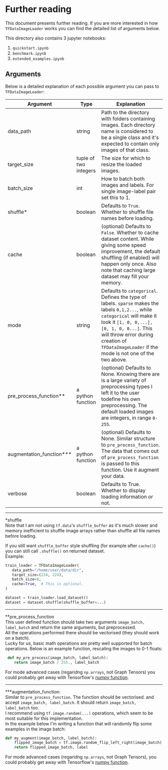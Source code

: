 # Further reading
This document presents further reading. If you are more interested in how
 `TFDataImageLoader` works you can find the detailed list of arguments below.  
 
This directory also contains 3 jupyter notebooks:
1. `quickstart.ipynb`
2. `benchmark.ipynb`
3. `extended_examples.ipynb`


## Arguments
Below is a detailed explanation of each possible argument you can pass to
 `TFDataImageLoader`:

|Argument | Type | Explanation|
---|---|---
|data_path| string|Path to the directory with folders containing images. Each directory name is considered to be a single class and it's expected to contain only images of that class.|
|target_size| tuple of two integers|The size for which to resize the loaded images.
|batch_size|int|How to batch both images and labels. For single image-label pair set this to 1.|
|shuffle*| boolean | Defaults to `True`. Whether to shuffle file names before loading.|
|cache| boolean| (optional) Defaults to `False`. Whether to cache dataset content. While giving some speed improvement, the default shuffling (if enabled) will happen only once. Also note that caching large dataset may fill your memory.
|mode| string | Defaults to `categorical`. Defines the type of labels. `sparse` makes the labels `0,1,2...`, while `categorical` will make it look it `[1, 0, 0,...], [0, 1, 0, 0...]`. This will throw error during creation of `TFDataImageLoader` if the mode is not one of the two above.
|pre_process_function**|a python function|(optional) Defaults to None. Knowing there are is a large variety of preprocessing types I left it to the user todefine his own preprocessing. The default loaded images are integers, in range `0-255`.
|augmentation_function***|a python function|(optional) Defaults to None. Similar structure to `pre_process_function`. The data that comes out of `pre_process_function` is passed to this function. Use it augment your data.
|verbose|boolean| Defaults to True. Whether to display loading information or not.
 _________________________  
 *shuffle  
 Note that I am not using `tf.data`'s `shuffle_buffer` as it's much slower and
  memory inefficient to shuffle image arrays rather than shuffle all file names before loading.
 
 If you still want `shuffle_buffer` style shuffling (for example after `cache()`) you
 can still call `.shuffle()` on returned dataset.  
 Example:
 ```python
train_loader = TFDataImageLoader(
    data_path="/home/user/data/dir",
    target_size=(224, 224),
    batch_size=8,
    cache=True,  # This is optional.
)

dataset = train_loader.load_dataset()
dataset = dataset.shuffle(shuffle_buffer=...)
```
_________________________

**pre_process_function  
This user defined function should take two arguments `image_batch, label_batch` and
 return the same
 arguments, but preprocessed.  
 All the operations performed there should be vectorised (they should work on a batch).   
 Lucky for us, basic math operations are pretty well supported for batch operations. Below is an example function, rescaling the images to 0-1 floats:
```python
 def my_pre_process(image_batch, label_batch):
    return image_batch / 255., label_batch
```
For mode advanced cases (regaridng `np.arrays`, not Graph Tensors) you could probably get away with Tensorflow's [numpy function](https://www.tensorflow.org/api_docs/python/tf/numpy_function).
_________________________
***augmentation_function:  
Similar to `pre_process_function`. The function should be vectorised. and accept `image_batch, label_batch`. 
It should return `image_batch, label_batch` too.  
I recommend using `tf.image.random(...)` operations, which seem to be most suitable for this implementation.  
In the example below I'm writing a function that will randomly flip some examples in the image batch:
```python
def my_augment(image_batch, label_batch):
    flipped_image_batch = tf.image.random_flip_left_right(image_batch) 
    return flipped_image_batch, label
```
For mode advanced cases (regaridng `np.arrays`, not Graph Tensors), you could probably get away with Tensorflow's [numpy function](https://www.tensorflow.org/api_docs/python/tf/numpy_function).    
